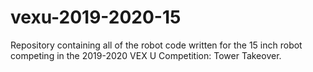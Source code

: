 # vexu-2019-2020-15
Repository containing all of the robot code written for the 15 inch robot competing in the 2019-2020 VEX U Competition: Tower Takeover.
